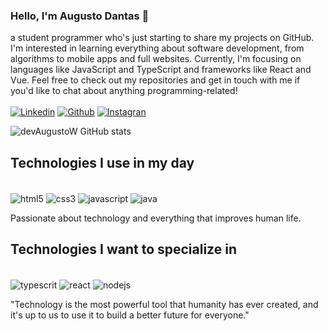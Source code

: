 ### Hello, I'm Augusto Dantas 👋
a student programmer who's just starting to share my projects on GitHub. I'm interested in learning everything about software development, from algorithms to mobile apps and full websites. Currently, I'm focusing on languages like JavaScript and TypeScript and frameworks like React and Vue. Feel free to check out my repositories and get in touch with me if you'd like to chat about anything programming-related!<br><br>
[![Linkedin](https://img.shields.io/badge/LinkedIn-0077B5?style=for-the-badge&logo=linkedin&logoColor=white)](https://www.linkedin.com/in/augusto-dantas/)
[![Github](https://img.shields.io/badge/GitHub-100000?style=for-the-badge&logo=github&logoColor=white)](https://github.com/devAugustoW)
[![Instagran](https://img.shields.io/badge/Instagram-E4405F?style=for-the-badge&logo=instagram&logoColor=white)](https://www.instagram.com/augusto.dom/)

![devAugustoW GitHub stats](https://github-readme-stats.vercel.app/api?username=devAugustoW&show_icons=true&theme=radical)

## Technologies I use in my day
<div style="display: inline-block"><br>
    <img align="center" src="https://img.shields.io/badge/HTML5-E34F26?style=for-the-badge&logo=html5&logoColor=white" alt="html5"/>
    <img align="center" src="https://img.shields.io/badge/CSS3-1572B6?style=for-the-badge&logo=css3&logoColor=white" alt="css3" />
    <img align="center" src="https://img.shields.io/badge/JavaScript-F7DF1E?style=for-the-badge&logo=javascript&logoColor=black" alt="javascript" />
    <img align="center" src="https://img.shields.io/badge/Java-ED8B00?style=for-the-badge&logo=openjdk&logoColor=white" alt="java" /> 
</div><br>

Passionate about technology and everything that improves human life.

## Technologies I want to specialize in
<div style="display: inline-block"><br>
    <img align="center" src="https://img.shields.io/badge/TypeScript-007ACC?style=for-the-badge&logo=typescript&logoColor=white" alt="typescrit">
    <img align="center" src="https://img.shields.io/badge/React-20232A?style=for-the-badge&logo=react&logoColor=61DAFB" alt="react" />
    <img align="center" src="https://img.shields.io/badge/Node.js-43853D?style=for-the-badge&logo=node.js&logoColor=white" alt="nodejs" />
</div><br>

"Technology is the most powerful tool that humanity has ever created, and it's up to us to use it to build a better future for everyone."

